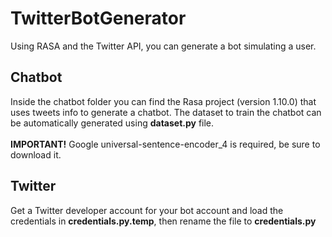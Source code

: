 # TwitterBotGenerator

Using RASA and the Twitter API, you can generate a bot simulating a user.

## Chatbot
Inside the chatbot folder you can find the Rasa project (version 1.10.0) that uses tweets info to generate a chatbot.
The dataset to train the chatbot can be automatically generated using <b>dataset.py</b> file. <br/><br/>
<b>IMPORTANT!</b> Google universal-sentence-encoder_4 is required, be sure to download it.


## Twitter
Get a Twitter developer account for your bot account and load the credentials in <b>credentials.py.temp</b>, then rename the file to <b>credentials.py</b>
